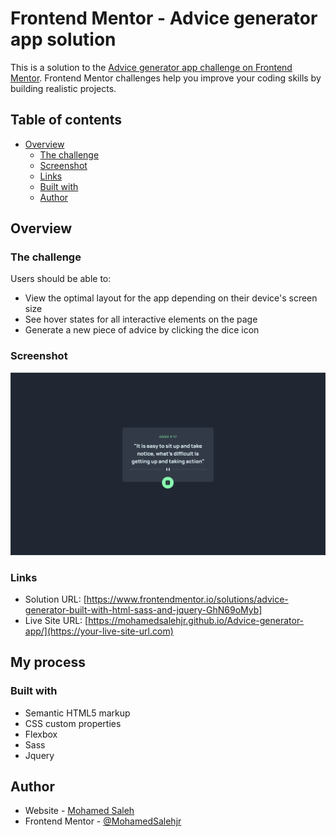 # Frontend Mentor - Advice generator app solution

This is a solution to the [Advice generator app challenge on Frontend Mentor](https://www.frontendmentor.io/challenges/advice-generator-app-QdUG-13db). Frontend Mentor challenges help you improve your coding skills by building realistic projects.

## Table of contents

- [Overview](#overview)
  - [The challenge](#the-challenge)
  - [Screenshot](#screenshot)
  - [Links](#links)
  - [Built with](#built-with)
  - [Author](#author)



## Overview

### The challenge

Users should be able to:

- View the optimal layout for the app depending on their device's screen size
- See hover states for all interactive elements on the page
- Generate a new piece of advice by clicking the dice icon

### Screenshot

![](./images/solution-screenshot.jpg)


### Links

- Solution URL: [https://www.frontendmentor.io/solutions/advice-generator-built-with-html-sass-and-jquery-GhN69oMyb]
- Live Site URL: [https://mohamedsalehjr.github.io/Advice-generator-app/](https://your-live-site-url.com)

## My process

### Built with

- Semantic HTML5 markup
- CSS custom properties
- Flexbox
- Sass
- Jquery


## Author

- Website - [Mohamed Saleh](https://mohamedsalehdev.info/)
- Frontend Mentor - [@MohamedSalehjr](https://www.frontendmentor.io/profile/MohamedSalehjr)


